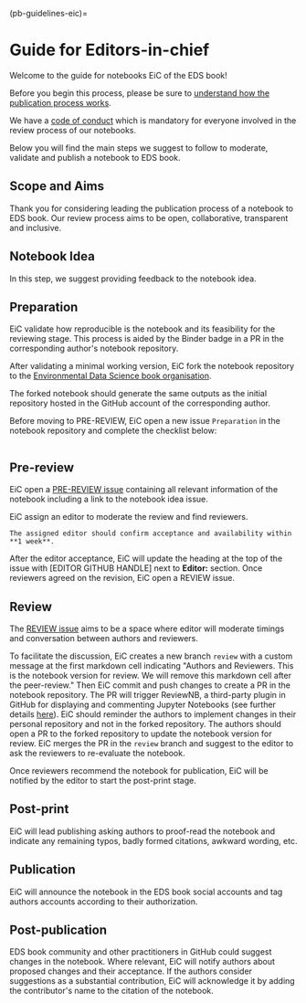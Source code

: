(pb-guidelines-eic)=

# Guide for Editors-in-chief
Welcome to the guide for notebooks EiC of the EDS book! 

Before you begin this process, please be sure to [understand how the publication process works](#contribute-notebooks).

We have a [code of conduct](https://raw.githubusercontent.com/alan-turing-institute/environmental-ds-book/master/CODE_OF_CONDUCT.md) which is mandatory for everyone involved in the review process of our notebooks.

Below you will find the main steps we suggest to follow to moderate, validate and publish a notebook to EDS book.

## Scope and Aims
Thank you for considering leading the publication process of a notebook to EDS book.
Our review process aims to be open, collaborative, transparent and inclusive.

## Notebook Idea
In this step, we suggest providing feedback to the notebook idea.

## Preparation
EiC validate how reproducible is the notebook and its feasibility for the reviewing stage. 
This process is aided by the Binder badge in a PR in the corresponding author's notebook repository.

After validating a minimal working version, EiC fork the notebook repository to the [Environmental Data Science book organisation](https://github.com/eds-book). 

The forked notebook should generate the same outputs as the initial repository hosted in the GitHub account of the corresponding author. 

Before moving to PRE-REVIEW, EiC open a new issue `Preparation` in the notebook repository and complete the checklist below: 

```{include} templates/editor-in-chief/eic-preparation-checklist.md
```

## Pre-review
EiC open a [PRE-REVIEW issue](https://github.com/alan-turing-institute/environmental-ds-book/issues/new?assignees=&labels=prereview&projects=&template=prereview-template.md&title=%5BPRE+REVIEW%5D) containing all relevant information of the notebook including a link to the notebook idea issue.

EiC assign an editor to moderate the review and find reviewers.

```{important}
The assigned editor should confirm acceptance and availability within **1 week**.
```

After the editor acceptance, EiC will update the heading at the top of the issue with [EDITOR GITHUB HANDLE] next to **Editor:** section.
Once reviewers agreed on the revision, EiC open a REVIEW issue.

## Review
The [REVIEW issue](https://github.com/alan-turing-institute/environmental-ds-book/issues/new?assignees=&labels=review&projects=&template=review-template.md&title=%5BREVIEW%5D) aims to be a space where editor will moderate timings and conversation between authors and reviewers.

To facilitate the discussion, EiC creates a new branch `review` with a custom message at the first markdown cell indicating "Authors and Reviewers. This is the notebook version for review. We will remove this markdown cell after the peer-review." 
Then EiC commit and push changes to create a PR in the notebook repository. 
The PR will trigger ReviewNB, a third-party plugin in GitHub for displaying and commenting Jupyter Notebooks (see further details [here](../about/notebooks-technologies.md)).
EiC should reminder the authors to implement changes in their personal repository and not in the forked repository. The authors should open a PR to the forked repository to update the notebook version for review.
EiC merges the PR in the `review` branch and suggest to the editor to ask the reviewers to re-evaluate the notebook.

Once reviewers recommend the notebook for publication, EiC will be notified by the editor to start the post-print stage.

## Post-print
EiC will lead publishing asking authors to proof-read the notebook and indicate any remaining typos, badly formed citations, awkward wording, etc.

## Publication
EiC will announce the notebook in the EDS book social accounts and tag authors accounts according to their authorization.

## Post-publication
EDS book community and other practitioners in GitHub could suggest changes in the notebook. 
Where relevant, EiC will notify authors about proposed changes and their acceptance. If the authors consider suggestions as a substantial contribution, EiC will acknowledge it by adding the contributor's name to the citation of the notebook.